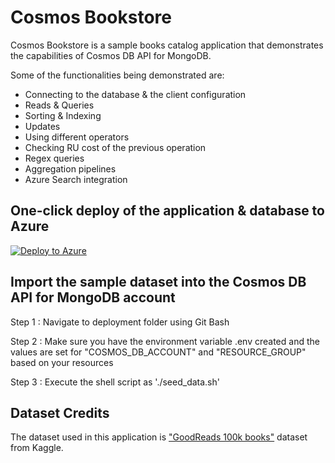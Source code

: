 # Cosmos Bookstore

Cosmos Bookstore is a sample books catalog application that demonstrates the capabilities of Cosmos DB API for MongoDB.

Some of the functionalities being demonstrated are:

- Connecting to the database & the client configuration
- Reads & Queries
- Sorting & Indexing
- Updates
- Using different operators
- Checking RU cost of the previous operation
- Regex queries
- Aggregation pipelines
- Azure Search integration

## One-click deploy of the application & database to Azure

[![Deploy to Azure](https://aka.ms/deploytoazurebutton)](https://portal.azure.com/#create/Microsoft.Template/uri/https%3A%2F%2Fraw.githubusercontent.com%2Fnayakshweta%2FCosmosBookstore%2Fmaster%2Fdeployment%2Fazuredeploy.json)

## Import the sample dataset into the Cosmos DB API for MongoDB account

Step 1 : Navigate to deployment folder using Git Bash 

Step 2 : Make sure you have the environment variable .env created and the values are set for "COSMOS_DB_ACCOUNT" and "RESOURCE_GROUP" based on your resources

Step 3 : Execute the shell script as './seed_data.sh'

## Dataset Credits

The dataset used in this application is ["GoodReads 100k books"](https://www.kaggle.com/mdhamani/goodreads-books-100k) dataset from Kaggle.
